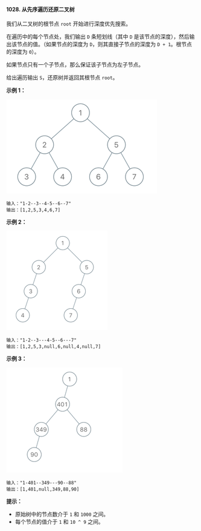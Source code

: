 #### 1028. 从先序遍历还原二叉树

我们从二叉树的根节点 `root` 开始进行深度优先搜索。

在遍历中的每个节点处，我们输出 `D` 条短划线（其中 `D` 是该节点的深度），然后输出该节点的值。（如果节点的深度为 `D`，则其直接子节点的深度为 `D + 1`。根节点的深度为 `0`）。

如果节点只有一个子节点，那么保证该子节点为左子节点。

给出遍历输出 `S`，还原树并返回其根节点 `root`。

**示例 1：**

<img src="recover-a-tree-from-preorder-traversal.png" style="zoom:50%;" />

```
输入："1-2--3--4-5--6--7"
输出：[1,2,5,3,4,6,7]
```

**示例 2：**

<img src="screen-shot-2019-04-10-at-114101-pm.png" style="zoom:50%;" />

```
输入："1-2--3---4-5--6---7"
输出：[1,2,5,3,null,6,null,4,null,7]
```

**示例 3：**

<img src="screen-shot-2019-04-10-at-114955-pm.png" style="zoom:50%;" />

```
输入："1-401--349---90--88"
输出：[1,401,null,349,88,90]
```

**提示：**

- 原始树中的节点数介于 `1` 和 `1000` 之间。
- 每个节点的值介于 `1` 和 `10 ^ 9` 之间。
